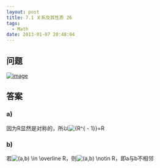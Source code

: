 ```yaml
---
layout: post
title: 7.1 关系及其性质 26
tags:
  - Math
date: 2013-01-07 20:48:04
---
```


## 问题

[![image](http://freewind.me/wp-content/uploads/2013/01/image_thumb132.png "image")](http://freewind.me/wp-content/uploads/2013/01/image131.png)

## 答案

### a)

因为R显然是对称的，所以![{R^{ - 1}}](http://chart.apis.google.com/chart?cht=tx&chs=1x0&chf=bg,s,FFFFFF00&chco=000000&chl=%7BR%5E%7B%20-%201%7D%7D)=R

### b)

若![(a,b) \in \overline R ](http://chart.apis.google.com/chart?cht=tx&chs=1x0&chf=bg,s,FFFFFF00&chco=000000&chl=%28a%2Cb%29%20%5Cin%20%5Coverline%20R%20)，则![(a,b) \notin R](http://chart.apis.google.com/chart?cht=tx&chs=1x0&chf=bg,s,FFFFFF00&chco=000000&chl=%28a%2Cb%29%20%5Cnotin%20R)，即a与b不相邻